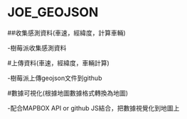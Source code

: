 # JOE_GEOJSON

##收集感測資料(車速，經緯度，計算車輛)

-樹莓派收集感測資料
  
#上傳資料(車速，經緯度，車輛計算)

-樹莓派上傳geojson文件到github
  
#數據可視化(根據地圖數據格式轉換為地圖)

-配合MAPBOX API or github JS結合，把數據視覺化到地圖上
  

